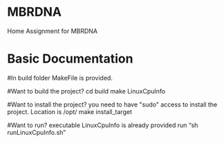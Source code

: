 # MBRDNA
Home Assignment for MBRDNA

# Basic Documentation
#In build folder
MakeFile is provided.

#Want to build the project?
cd build
make LinuxCpuInfo

#Want to install the project?
you need to have "sudo" access to install the project. Location is /opt/
make install_target

#Want to run?
executable LinuxCpuInfo is already provided
run “sh runLinuxCpuInfo.sh”

